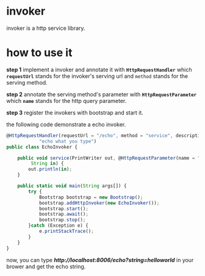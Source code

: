 # invoker

invoker is a http service library. 


# how to use it

**step 1**
implement a invoker and annotate it with **`HttpRequestHandler`** which **`requestUrl`** stands for the 
invoker's serving url and `method` stands for the serving method.

**step 2**
annotate the serving method's parameter with **`HttpRequestParameter`** which **`name`** stands for the
http query parameter.

**step 3**
register the invokers with bootstrap and start it. 

the following code demonstrate a echo invoker. 

```js
@HttpRequestHandler(requestUrl = "/echo", method = "service", description = 
			"echo what you type")
public class EchoInvoker {

    public void service(PrintWriter out, @HttpRequestParameter(name = "string")
    	 String in) {
        out.println(in);
    }

    public static void main(String args[]) {
        try {
            Bootstrap bootstrap = new Bootstrap();
            bootstrap.addHttpInvoker(new EchoInvoker());
            bootstrap.start();
            bootstrap.await();
            bootstrap.stop();
        }catch (Exception e) {
            e.printStackTrace();
        }
    }
}
```

now, you can type **_http://localhost:8006/echo?string=helloworld_** in your brower and get the echo string.